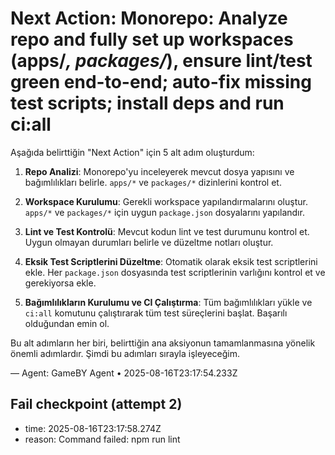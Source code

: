 # Next Action: Monorepo: Analyze repo and fully set up workspaces (apps/*, packages/*), ensure lint/test green end-to-end; auto-fix missing test scripts; install deps and run ci:all

Aşağıda belirttiğin "Next Action" için 5 alt adım oluşturdum:

1. **Repo Analizi**: Monorepo'yu inceleyerek mevcut dosya yapısını ve bağımlılıkları belirle. `apps/*` ve `packages/*` dizinlerini kontrol et.

2. **Workspace Kurulumu**: Gerekli workspace yapılandırmalarını oluştur. `apps/*` ve `packages/*` için uygun `package.json` dosyalarını yapılandır.

3. **Lint ve Test Kontrolü**: Mevcut kodun lint ve test durumunu kontrol et. Uygun olmayan durumları belirle ve düzeltme notları oluştur.

4. **Eksik Test Scriptlerini Düzeltme**: Otomatik olarak eksik test scriptlerini ekle. Her `package.json` dosyasında test scriptlerinin varlığını kontrol et ve gerekiyorsa ekle.

5. **Bağımlılıkların Kurulumu ve CI Çalıştırma**: Tüm bağımlılıkları yükle ve `ci:all` komutunu çalıştırarak tüm test süreçlerini başlat. Başarılı olduğundan emin ol.

Bu alt adımların her biri, belirttiğin ana aksiyonun tamamlanmasına yönelik önemli adımlardır. Şimdi bu adımları sırayla işleyeceğim.

— Agent: GameBY Agent • 2025-08-16T23:17:54.233Z


## Fail checkpoint (attempt 2)
- time: 2025-08-16T23:17:58.274Z
- reason: Command failed: npm run lint
